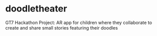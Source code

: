 # doodletheater
GT7 Hackathon Project: AR app for children where they collaborate to create and share small stories featuring their doodles
